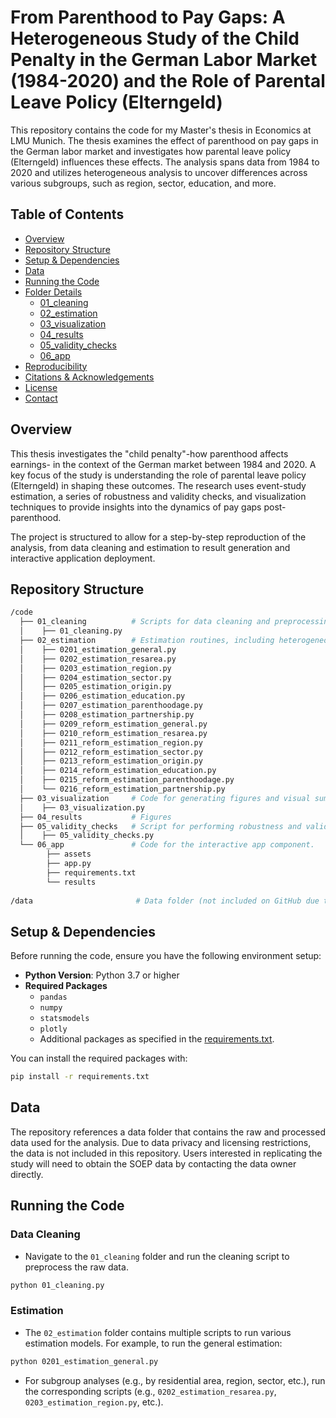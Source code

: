 # From Parenthood to Pay Gaps: A Heterogeneous Study of the Child Penalty in the German Labor Market (1984-2020) and the Role of Parental Leave Policy (Elterngeld)

This repository contains the code for my Master's thesis in Economics at LMU Munich. The thesis examines the effect of parenthood on pay gaps in the German labor market and investigates how parental leave policy (Elterngeld) influences these effects. The analysis spans data from 1984 to 2020 and utilizes heterogeneous analysis to uncover differences across various subgroups, such as region, sector, education, and more.

## Table of Contents
- [Overview](#overview)
- [Repository Structure](#repository-structure)
- [Setup & Dependencies](#setup--dependencies)
- [Data](#data)
- [Running the Code](#running-the-code)
- [Folder Details](#folder-details)
  - [01_cleaning](#01_cleaning)
  - [02_estimation](#02_estimation)
  - [03_visualization](#03_visualization)
  - [04_results](#04_results)
  - [05_validity_checks](#05_validity_checks)
  - [06_app](#06_app)
- [Reproducibility](#reproducibility)
- [Citations & Acknowledgements](#citations--acknowledgements)
- [License](#license)
- [Contact](#contact)

## Overview 

This thesis investigates the "child penalty"-how parenthood affects earnings- in the context of the German market between 1984 and 2020. A key focus of the study is understanding the role of parental leave policy (Elterngeld) in shaping these outcomes. The research uses event-study estimation, a series of robustness and validity checks, and visualization techniques to provide insights into the dynamics of pay gaps post-parenthood.

The project is structured to allow for a step-by-step reproduction of the analysis, from data cleaning and estimation to result generation and interactive application deployment.

## Repository Structure

```bash
/code
  ├── 01_cleaning          # Scripts for data cleaning and preprocessing.
  │    ├── 01_cleaning.py
  ├── 02_estimation        # Estimation routines, including heterogeneous analysis.
  │    ├── 0201_estimation_general.py
  │    ├── 0202_estimation_resarea.py
  │    ├── 0203_estimation_region.py
  │    ├── 0204_estimation_sector.py
  │    ├── 0205_estimation_origin.py
  │    ├── 0206_estimation_education.py
  │    ├── 0207_estimation_parenthoodage.py
  │    ├── 0208_estimation_partnership.py
  │    ├── 0209_reform_estimation_general.py
  │    ├── 0210_reform_estimation_resarea.py
  │    ├── 0211_reform_estimation_region.py
  │    ├── 0212_reform_estimation_sector.py
  │    ├── 0213_reform_estimation_origin.py
  │    ├── 0214_reform_estimation_education.py
  │    ├── 0215_reform_estimation_parenthoodage.py
  │    └── 0216_reform_estimation_partnership.py
  ├── 03_visualization     # Code for generating figures and visual summaries.
  │    ├── 03_visualization.py
  ├── 04_results           # Figures 
  ├── 05_validity_checks   # Script for performing robustness and validity checks.
  │    ├── 05_validity_checks.py
  └── 06_app               # Code for the interactive app component.
        ├── assets         
        ├── app.py         
        ├── requirements.txt  
        └── results        
  
/data                       # Data folder (not included on GitHub due to restrictions)
```

## Setup & Dependencies

Before running the code, ensure you have the following environment setup:
* **Python Version**: Python 3.7 or higher
* **Required Packages**
  * `pandas`
  * `numpy`
  * `statsmodels`
  * `plotly`
  * Additional packages as specified in the [requirements.txt](requirements.txt).

You can install the required packages with:

```bash
pip install -r requirements.txt
```

## Data

The repository references a data folder that contains the raw and processed data used for the analysis. Due to data privacy and licensing restrictions, the data is not included in this repository. Users interested in replicating the study will need to obtain the SOEP data by contacting the data owner directly.

## Running the Code

### Data Cleaning

* Navigate to the `01_cleaning` folder and run the cleaning script to preprocess the raw data.

```bash
python 01_cleaning.py
```

### Estimation
* The `02_estimation` folder contains multiple scripts to run various estimation models. For example, to run the general estimation:

```bash
python 0201_estimation_general.py
```

* For subgroup analyses (e.g., by residential area, region, sector, etc.), run the corresponding scripts (e.g., `0202_estimation_resarea.py`, `0203_estimation_region.py`, etc.).


 
